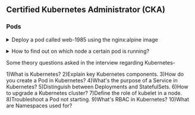 ## Certified Kubernetes Administrator (CKA)

### Pods

<details>
<summary>Deploy a pod called web-1985 using the nginx:alpine image</code></summary><br><b>

`kubectl run web-1985 --image=nginx:alpine --restart=Never`
</b></details>

<details>
<summary>How to find out on which node a certain pod is running?</summary><br><b>

`kubectl get po -o wide`
</b></details>

Some theory questions asked in the interview regarding Kubernetes-

1)What is Kubernetes?
2)Explain key Kubernetes components.
3)How do you create a Pod in Kubernetes?
4)What's the purpose of a Service in Kubernetes?
5)Distinguish between Deployments and StatefulSets.
6)How to upgrade a Kubernetes cluster?
7)Define the role of kubelet in a node.
8)Troubleshoot a Pod not starting.
9)What's RBAC in Kubernetes?
10)What are Namespaces used for?
